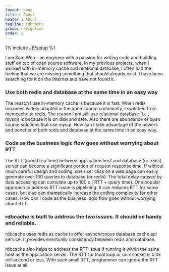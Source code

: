 ```yaml
---
layout: page
title : About
header : About
tagline: rdbcache
group: navigation
order: 5
---
```

{% include JB/setup %}

I am Sam Wen - an engineer with a passion for writing code and building stuff on top of open source software. In my previous projects, when I worked with in-memory cache and relational database, I often had the feeling that we are missing something that should already exist. I have been searching for it on the Internet and have not found it.


### Use both redis and database at the same time in an easy way

The reason I use in-memory cache is because it is fast. When redis becomes widely adapted in the open source community, I switched from memcache to redis. The reason I am still use relational database (i.e., mysql) is because it is on disk and safe. Also there are abundance of open source solutions that use mysql. How can I take advantage of the powers and benefits of both redis and database at the same time in an easy way.


### Code as the business logic flow goes without worrying about RTT

The RTT (round trip time) between application host and database (or redis) server can become a significant portion of request response time. If without much careful design and coding, one user click on a web page can easily generate over 100 queries to database (or redis). The total delay caused by data accessing can cumulate up to 100 x ( RTT + query time). One popular approach to address RTT issue is pipelining. It can reduces RTT  for some cases, but also can dramatically increase the coding complexity for other cases. How can I code as the business logic flow goes without worrying about RTT.


### rdbcache is built to address the two issues. It should be handy and reliable.

rdbcache uses redis as cache to offer asynchronous database cache api service. It provides eventually consistency between redis and database.  

rdbcache also helps to address the RTT issue if running it within the same host as the application server. The RTT for local loop or unix socket is 0.0x millisecond or less. With such small RTT, programmer can ignore the RTT issue at all.
